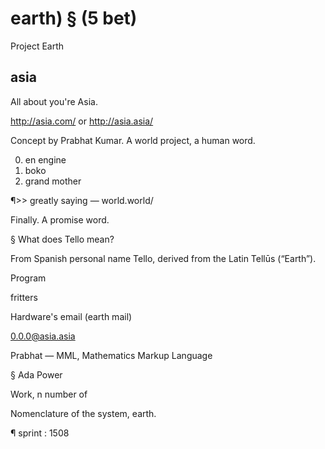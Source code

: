 # earth) § (5 bet)
Project Earth

## asia
All about you're Asia.

http://asia.com/ or http://asia.asia/

Concept by Prabhat Kumar. A world project, a human word.

0) en engine
1) boko
2) grand mother

¶>> greatly saying — world.world/

Finally. A promise word.

§ 
What does Tello mean?

From Spanish personal name Tello, derived from the Latin Tellūs (“Earth”).

Program

fritters

Hardware's email (earth mail) 

0.0.0@asia.asia

Prabhat — MML, Mathematics Markup Language

§ Ada Power

Work, n number of 

Nomenclature of the system, earth.

¶ sprint : 1508
